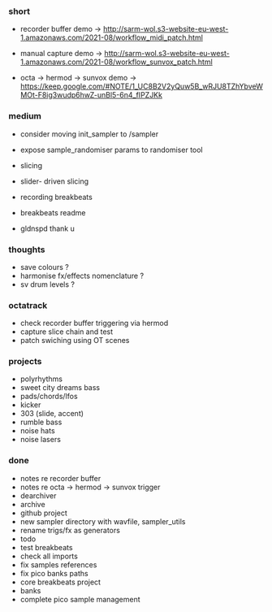 ### short

- recorder buffer demo -> http://sarm-wol.s3-website-eu-west-1.amazonaws.com/2021-08/workflow_midi_patch.html

- manual capture demo -> http://sarm-wol.s3-website-eu-west-1.amazonaws.com/2021-08/workflow_sunvox_patch.html

- octa -> hermod -> sunvox demo -> https://keep.google.com/#NOTE/1_UC8B2V2yQuw5B_wRJU8TZhYbveWMOt-F8ig3wudp6hwZ-unBl5-6n4_fIPZJKk

### medium

- consider moving init_sampler to /sampler
- expose sample_randomiser params to randomiser tool

- slicing
- slider- driven slicing
- recording breakbeats

- breakbeats readme
- gldnspd thank u

### thoughts

- save colours ?
- harmonise fx/effects nomenclature ?
- sv drum levels ?

### octatrack

- check recorder buffer triggering via hermod
- capture slice chain and test
- patch swiching using OT scenes

### projects

- polyrhythms
- sweet city dreams bass
- pads/chords/lfos
- kicker
- 303 (slide, accent)
- rumble bass
- noise hats
- noise lasers

### done

- notes re recorder buffer
- notes re octa -> hermod -> sunvox trigger
- dearchiver
- archive
- github project
- new sampler directory with wavfile, sampler_utils
- rename trigs/fx as generators
- todo
- test breakbeats
- check all imports
- fix samples references
- fix pico banks paths
- core breakbeats project
- banks
- complete pico sample management
